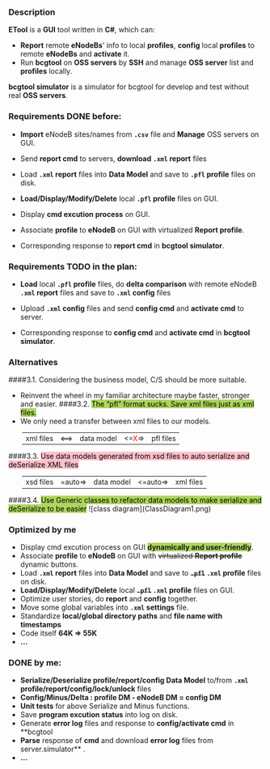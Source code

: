 ### Description
**ETool** is a **GUI** tool written in **C#**, which can:  
* **Report** remote **eNodeBs**' info to local **profiles**, **config** local **profiles** to remote **eNodeBs** and **activate** it.  
* Run **bcgtool** on **OSS servers** by **SSH** and manage **OSS server** list and **profiles** locally.   

**bcgtool simulator** is a simulator for bcgtool for develop and test without real **OSS servers**.
### Requirements DONE before:
* **Import** eNodeB sites/names from **`.csv`** file and **Manage** OSS servers on GUI.
* Send **report cmd** to servers, **download** **`.xml` report** files  
* Load **`.xml` report** files into **Data Model** and save to **`.pfl` profile** files on disk.
* **Load/Display/Modify/Delete** local **`.pfl` profile** files on GUI.
* Display **cmd excution process** on GUI.
* Associate **profile** to **eNodeB** on GUI with virtualized **Report profile**.

* Corresponding response to **report cmd** in **bcgtool simulator**.


### Requirements TODO in the plan:
* **Load** local **`.pfl` profile** files, do **delta comparison** with remote eNodeB **`.xml` report** files and save to **`.xml` config** files
* Upload **`.xml` config** files and send **config cmd** and **activate cmd** to server.

* Corresponding response to **config cmd** and **activate cmd** in **bcgtool simulator**.

###	Alternatives
####3.1. Considering the business model, C/S should be more suitable.
- Reinvent the wheel in my familiar architecture maybe faster, stronger and easier.
####3.2. <span style="background-color:#ACD55D;color:black;">The “pfl” format sucks. Save xml files just as xml files.</span>
- We only need a transfer between xml files to our models.
<table style="margin-left:27px">
  <td>xml files</td>
  <td style="border:0px"><==></td>
  <td>data model</td>
  <td style="border:0px;"><=<span style="size:3;color:red;">X</span>=></td>
  <td>pfl files</td>
</table>
####3.3. <span style="background-color: #FFC0CB;color:black;">Use data models generated from xsd files to auto serialize and deSerialize XML files</span>
<table style="margin-left:27px">
  <td>xsd files</td>
  <td style="border:0px">=auto=></td>
  <td>data model</td>
  <td style="border:0px"><=auto=></td>
  <td>xml files</td>
</table>
####3.4. <span style="background-color:#ACD55D;color:black;">Use Generic classes to refactor data models to make serialize and deSerialize to be easier</span>
![class diagram](ClassDiagram1.png)

### Optimized by me
* Display cmd excution process on GUI <b style="background-color:#ACD55D">dynamically and user-friendly</b>.
* Associate **profile** to **eNodeB** on GUI with <del>virtualized **Report profile**</del> dynamic buttons.
* Load **`.xml` report** files into **Data Model** and save to **<del>`.pfl`</del> `.xml` profile** files on disk.
* **Load/Display/Modify/Delete** local **<del>`.pfl`</del> `.xml` profile** files on GUI.
* Optimize user stories, do **report** and **config** together.
* Move some global variables into **`.xml` settings** file.
* Standardize **local/global directory paths** and **file name with timestamps**
* Code itself **64K => 55K**
* **...**


### DONE by me: 
* **Serialize/Deserialize profile/report/config Data Model** to/from **`.xml` profile/report/config/lock/unlock** files
* **Config/Minus/Delta : profile DM - eNodeB DM = config DM** 
* **Unit tests** for above Serialize and Minus functions.
* Save **program excution status** into log on disk.
* Generate **error log** files and response to **config/activate cmd** in **bcgtool 
* **Parse** response of **cmd** and download **error log** files from server.simulator** .
* **...**
